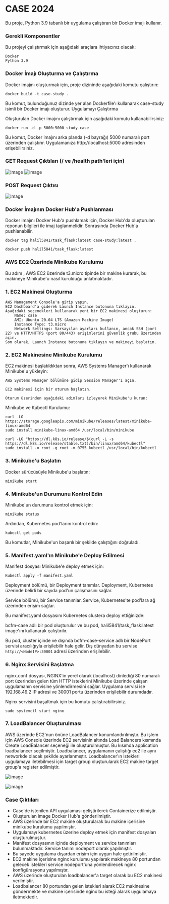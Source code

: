# CASE 2024

Bu proje, Python 3.9 tabanlı bir uygulama çalıştıran bir Docker imajı kullanır.

### Gerekli Komponentler

Bu projeyi çalıştırmak için aşağıdaki araçlara ihtiyacınız olacak:

    Docker
    Python 3.9
    
### Docker İmajı Oluşturma ve Çalıştırma

Docker imajını oluşturmak için, proje dizininde aşağıdaki komutu çalıştırın:

```
docker build -t case-study . 
```

Bu komut, bulunduğunuz dizinde yer alan Dockerfile'ı kullanarak case-study isimli bir Docker imajı oluşturur.
Uygulamayı Çalıştırma

Oluşturulan Docker imajını çalıştırmak için aşağıdaki komutu kullanabilirsiniz:


```
docker run -d -p 5000:5000 study-case
```

Bu komut, Docker imajını arka planda (-d bayrağı) 5000 numaralı port üzerinden çalıştırır. Uygulamanıza http://localhost:5000 adresinden erişebilirsiniz.

### GET Request Çıktıları (/ ve /health path'leri için)

![image](https://github.com/user-attachments/assets/16ea7098-0880-4a3b-8b7d-c7e62c1b73f8)                    ![image](https://github.com/user-attachments/assets/5d98de14-db03-40f5-b125-0669463a14dc)

### POST Request Çıktısı

![image](https://github.com/user-attachments/assets/da42413f-3080-408c-ac5c-3696b5425b94)


### Docker İmajının Docker Hub'a Pushlanması

Docker imajını Docker Hub'a pushlamak için, Docker Hub'da oluşturulan reponun bilgileri ile imaj taglanmelidir. Sonrasında Docker Hub'a pushlanabilir.

```
docker tag halil5841/task_flask:latest case-study:latest .

docker push halil5841/task_flask:latest
```


### AWS EC2 Üzerinde Minikube Kurulumu

Bu adım , AWS EC2 üzerinde t3.micro tipinde bir makine kurarak, bu makineye Minikube'u nasıl kurulduğu anlatmaktadır.


### 1. EC2 Makinesi Oluşturma 

    AWS Management Console'a giriş yapın.
    EC2 Dashboard'a giderek Launch Instance butonuna tıklayın.
    Aşağıdaki seçenekleri kullanarak yeni bir EC2 makinesi oluşturun:
        Name: case
        AMI: Ubuntu 20.04 LTS (Amazon Machine Image)
        Instance Type: t3.micro
        Network Settings: Varsayılan ayarları kullanın, ancak SSH (port 22) ve HTTP/HTTPS (port 80/443) erişimlerini güvenlik grubu üzerinden açın.
    Son olarak, Launch Instance butonuna tıklayın ve makineyi başlatın.

### 2. EC2 Makinesine Minikube Kurulumu

EC2 makinesi başlatıldıktan sonra, AWS Systems Manager'ı kullanarak Minikube'u yükleyin:

    AWS Systems Manager bölümüne gidip Session Manager'ı açın.

    EC2 makinesi için bir oturum başlatın.

    Oturum üzerinden aşağıdaki adımları izleyerek Minikube'u kurun:

Minikube ve Kubectl Kurulumu:

```
curl -LO https://storage.googleapis.com/minikube/releases/latest/minikube-linux-amd64
sudo install minikube-linux-amd64 /usr/local/bin/minikube
```
```
curl -LO "https://dl.k8s.io/release/$(curl -L -s https://dl.k8s.io/release/stable.txt)/bin/linux/amd64/kubectl"
sudo install -o root -g root -m 0755 kubectl /usr/local/bin/kubectl
```

### 3. Minikube'u Başlatın

Docker sürücüsüyle Minikube'u başlatın:
```
minikube start 
```
### 4. Minikube'un Durumunu Kontrol Edin
Minikube'un durumunu kontrol etmek için:
```
minikube status
```
Ardından, Kubernetes pod'larını kontrol edin:
```
kubectl get pods
```
Bu komutlar, Minikube'un başarılı bir şekilde çalıştığını doğruladı.


### 5. Manifest.yaml'ın Minikube'e Deploy Edilmesi

Manifest dosyası Minikube'e deploy etmek için:
```
Kubectl apply -f manifest.yaml
```

Deployment bölümü, bir Deployment tanımlar. Deployment, Kubernetes üzerinde belirli bir sayıda pod'un çalışmasını sağlar.

Service bölümü, bir Service tanımlar. Service, Kubernetes'te pod'lara ağ üzerinden erişim sağlar.

Bu manifest.yaml dosyasını Kubernetes clustera deploy ettiğinizde:

bcfm-case adlı bir pod oluşturulur ve bu pod, halil5841/task_flask:latest image'ını kullanarak çalıştırılır.

Bu pod, cluster içinde ve dışında bcfm-case-service adlı bir NodePort servisi aracılığıyla erişilebilir hale gelir. Dış dünyadan bu servise ```http://<NodeIP>:30001``` adresi üzerinden erişilebilir.

### 6. Nginx Servisini Başlatma

nginx.conf dosyası, NGINX'in yerel olarak (localhost) dinlediği 80 numaralı port üzerinden gelen tüm HTTP isteklerini Minikube üzerinde çalışan uygulamanın servisine yönlendirmesini sağlar. Uygulama servisi ise 192.168.49.2 IP adresi ve 30001 portu üzerinden erişilebilir durumdadır.

Nginx servisini başaltmak için bu komutu çalıştırabilirsiniz.
```
sudo systemctl start nginx
```
### 7. LoadBalancer Oluşturulması

AWS üzerinde EC2'nun önüne LoadBalancer konumlandırılmıştır. Bu işlem için AWS Console üzerinde EC2 servisinin altında Load Balancers kısmında Create LoadBalancer seçeneği ile oluşturulmuştur. Bu kısımda application loadbalancer seçilmiştir. Loadbalancer, uygulamanın çalıştığı ec2 ile aynı networkde olacak şekilde ayarlanmıştır. Loadbalancer'ın istekleri uygulamaya iletebilmesi için target group oluşturularak EC2 makine target group'a register edilmiştir. 

![image](https://github.com/user-attachments/assets/d6a45681-4036-4018-8e9d-c0a3ac78ff65)


![image](https://github.com/user-attachments/assets/92999117-2e64-46b2-b8ec-9fbbf237571d)


### Case Çıktıları

- Case'de istenilen API uygulaması geliştirilerek Containerize edilmiştir.
- Oluşturulan image Docker Hub'a gönderilmiştir. 
- AWS üzerinde bir EC2 makine oluşturularak bu makine içerisine minikube kurulumu yapılmıştır. 
- Uygulamayı kubernetes üzerine deploy etmek için manifest dosyaları oluşturulmuştur. 
- Manifest dosyasının içinde deployment ve service tanımları bulunmaktadır. Service tanımı nodeport olarak yapılmıştır. 
- Bu sayede uygulama dışardan erişim için uygun hale getirilmiştir. 
- EC2 makine içerisine nginx kurulumu yapılarak makineye 80 portundan gelecek istekleri service nodeport'una yönlendirecek nginx konfigürasyonu yapılmıştır. 
- AWS üzerinde oluşturulan loadbalancer'a target olarak bu EC2 makinesi verilmiştir. 
- Loadbalancer 80 portundan gelen istekleri alarak EC2 makinesine göndermekte ve makine içerisinde nginx bu isteği alarak uygulamaya iletmektedir.


